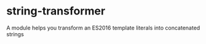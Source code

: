 # string-transformer
A module helps you transform an ES2016 template literals into concatenated strings
